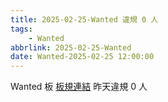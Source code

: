 ```yaml
---
title: 2025-02-25-Wanted 違規 0 人
tags:
    - Wanted
abbrlink: 2025-02-25-Wanted
date: Wanted-2025-02-25 12:00:00
---
```

Wanted 板 [板規連結](https://www.ptt.cc/bbs/Wanted/M.1608829773.A.D3B.html)
昨天違規 0 人
